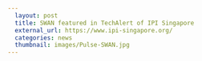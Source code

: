 ```yaml
---
  layout: post
  title: SWAN featured in TechAlert of IPI Singapore
  external_url: https://www.ipi-singapore.org/
  categories: news
  thumbnail: images/Pulse-SWAN.jpg
---
```


